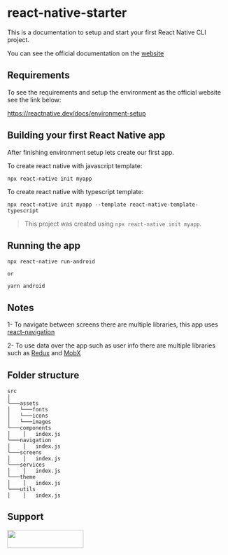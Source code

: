 # react-native-starter

This is a documentation to setup and start your first React Native CLI project.

You can see the official documentation on the [website](https://reactnative.dev/docs/getting-started)

## Requirements

To see the requirements and setup the environment as the official website see the link below:

https://reactnative.dev/docs/environment-setup

## Building your first React Native app

After finishing environment setup lets create our first app.

To create react native with javascript template:

```
npx react-native init myapp
```

To create react native with typescript template:

```
npx react-native init myapp --template react-native-template-typescript
```

> This project was created using `npx react-native init myapp`.

## Running the app

```
npx react-native run-android

or

yarn android
```

## Notes

1- To navigate between screens there are multiple libraries, this app uses [react-navigation](https://reactnavigation.org/docs/getting-started)

2- To use data over the app such as user info there are multiple libraries such as [Redux](https://redux.js.org/introduction/getting-started) and [MobX](https://mobx.js.org/installation.html)

## Folder structure

```
src
│
└───assets
│   └───fonts
│   └───icons
│   └───images
└───components
│    │   index.js
└───navigation
│    │   index.js
└───screens
│    │   index.js
└───services
│    │   index.js
└───theme
│    │   index.js
└───utils
│    │   index.js
```

## Support

<a href="https://www.buymeacoffee.com/mmsmadi"><img src="https://www.buymeacoffee.com/assets/img/custom_images/orange_img.png" style="height: 41px !important;width: 174px !important"  target="_blank"></a>

